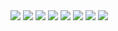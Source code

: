 

<img src="https://img.shields.io/badge/java-F05032?style=for-the-badge&logo=java&logoColor=white" />
<img src="https://img.shields.io/badge/python-F05032?style=for-the-badge&logo=python&logoColor=black" />
<img src="https://img.shields.io/badge/spring-F05032?style=for-the-badge&logo=spring&logoColor=blue" />
<img src="https://img.shields.io/badge/sprnigboot-F05032?style=for-the-badge&logo=springboot&logoColor=green" />

<img src="https://img.shields.io/badge/mybatis-F05032?style=for-the-badge&logo=mybatis&logoColor=white">

<img src="https://img.shields.io/badge/resnet34-F05032?style=for-the-badge&logo=resnet34&logoColor=white">
<img src="https://img.shields.io/badge/VGG19-F05032?style=for-the-badge&logo=VGG19&logoColor=white">
<img src="https://img.shields.io/badge/FastAI-F05032?style=for-the-badge&logo=FastAI&logoColor=white">
